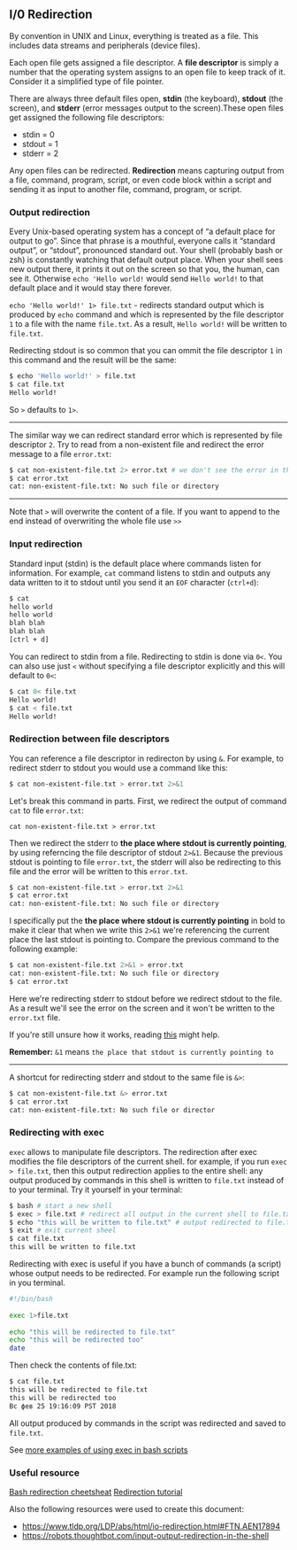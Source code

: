 ## I/0 Redirection

By convention in UNIX and Linux, everything is treated as a file. This includes data streams and peripherals (device files).

Each open file gets assigned a file descriptor. A **file descriptor** is simply a number that the operating system assigns to an open file to keep track of it. Consider it a simplified type of file pointer.

There are always three default files open, **stdin** (the keyboard), **stdout** (the screen), and **stderr** (error messages output to the screen).These open files get assigned the following file descriptors:

* stdin = 0
* stdout = 1
* stderr = 2

Any open files can be redirected. **Redirection** means capturing output from a file, command, program, script, or even code block within a script  and sending it as input to another file, command, program, or script.

### Output redirection

Every Unix-based operating system has a concept of “a default place for output to go”. Since that phrase is a mouthful, everyone calls it “standard output”, or “stdout”, pronounced standard out. Your shell (probably bash or zsh) is constantly watching that default output place. When your shell sees new output there, it prints it out on the screen so that you, the human, can see it. Otherwise `echo 'Hello world!` would send `Hello world!` to that default place and it would stay there forever.

`echo 'Hello world!' 1> file.txt` - redirects standard output which is produced by `echo` command and which is represented by the file descriptor `1` to a file with the name `file.txt`. As a result, `Hello world!` will be written to `file.txt`.

Redirecting stdout is so common that you can ommit the file descriptor `1` in this command and the result will be the same:

```bash
$ echo 'Hello world!' > file.txt
$ cat file.txt
Hello world!
```

So `>` defaults to `1>`.

---

The similar way we can redirect standard error which is represented by file descriptor `2`. Try to read from a non-existent file and redirect the error message to a file `error.txt`:

```bash
$ cat non-existent-file.txt 2> error.txt # we don't see the error in the terminal
$ cat error.txt
cat: non-existent-file.txt: No such file or directory
```

---

Note that `>` will overwrite the content of a file. If you want to append to the end instead of overwriting the whole file use `>>`

### Input redirection

Standard input (stdin) is the default place where commands listen for information. For example, `cat` command listens to stdin and outputs any data written to it to stdout until you send it an `EOF` character (`ctrl+d`):

```bash
$ cat
hello world
hello world
blah blah
blah blah
[ctrl + d]
```

You can redirect to stdin from a file. Redirecting to stdin is done via `0<`. You can also use just `<` without specifying a file descriptor explicitly and this will default to `0<`:

```bash
$ cat 0< file.txt
Hello world!
$ cat < file.txt
Hello world!
```

### Redirection between file descriptors

You can reference a file descriptor in redirecton by using `&`. For example, to redirect stderr to stdout you would use a command like this:

```bash
$ cat non-existent-file.txt > error.txt 2>&1
```

Let's break this command in parts. First, we redirect the output of command `cat` to file `error.txt`:

```
cat non-existent-file.txt > error.txt
```

Then we redirect the stderr to **the place where stdout is currently pointing**, by using referncing the file descriptor of stdout `2>&1`. Because the previous stdout is pointing to file `error.txt`, the stderr will also be redirecting to this file and the error will be written to this `error.txt`.

```bash
$ cat non-existent-file.txt > error.txt 2>&1
$ cat error.txt
cat: non-existent-file.txt: No such file or directory
```

I specifically put the **the place where stdout is currently pointing** in bold to make it clear that when we write this `2>&1` we're referencing the current place the last stdout is pointing to. Compare the previous command to the following example:

```bash
$ cat non-existent-file.txt 2>&1 > error.txt
cat: non-existent-file.txt: No such file or directory
$ cat error.txt
```

Here we're redirecting stderr to stdout before we redirect stdout to the file. As a result we'll see the error on the screen and it won't be written to the `error.txt` file.

If you're still unsure how it works, reading [this](http://wiki.bash-hackers.org/howto/redirection_tutorial#order_of_redirection_ie_file_2_1_vs_2_1_file) might help.

**Remember:** `&1` means `the place that stdout is currently pointing to`

---

A shortcut for redirecting stderr and stdout to the same file is `&>`:

```bash
$ cat non-existent-file.txt &> error.txt
$ cat error.txt
cat: non-existent-file.txt: No such file or director
```

### Redirecting with exec

`exec` allows to manipulate file descriptors. The redirection after exec modifies the file descriptors of the current shell. for example, if you run `exec > file.txt`, then this output redirection applies to the entire shell: any output produced by commands in this shell is written to `file.txt` instead of to your terminal. Try it yourself in your terminal:

```bash
$ bash # start a new shell
$ exec > file.txt # redirect all output in the current shell to file.txt
$ echo "this will be written to file.txt" # output redirected to file.txt
$ exit # exit current sheel
$ cat file.txt
this will be written to file.txt
```

Redirecting with exec is useful if you have a bunch of commands (a script) whose output needs to be redirected. For example run the following script in you terminal.

```bash
#!/bin/bash
 
exec 1>file.txt
 
echo "this will be redirected to file.txt"
echo "this will be redirected too"
date
```

Then check the contents of file.txt:

```bash
$ cat file.txt
this will be redirected to file.txt
this will be redirected too
Вс фев 25 19:16:09 PST 2018
```

All output produced by commands in the script was redirected and saved to `file.txt`.


See [more examples of using exec in bash scripts](https://likegeeks.com/shell-scripting-awesome-guide-part4/)

### Useful resource

[Bash redirection cheetsheat](http://www.catonmat.net/download/bash-redirections-cheat-sheet.pdf)
[Redirection tutorial](http://wiki.bash-hackers.org/howto/redirection_tutorial)

Also the following resources were used to create this document:
* https://www.tldp.org/LDP/abs/html/io-redirection.html#FTN.AEN17894
* https://robots.thoughtbot.com/input-output-redirection-in-the-shell




